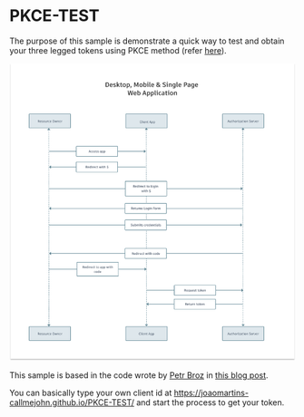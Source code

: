 # PKCE-TEST

The purpose of this sample is demonstrate a quick way to test and obtain your three legged tokens using PKCE method (refer [here](https://aps.autodesk.com/en/docs/oauth/v2/tutorials/get-3-legged-token-pkce/)).

![thumbnail](./assets/desktop-mobile-spa1.png)

This sample is based in the code wrote by [Petr Broz](https://github.com/petrbroz) in [this blog post](https://aps.autodesk.com/blog/new-application-types).

You can basically type your own client id at https://joaomartins-callmejohn.github.io/PKCE-TEST/ and start the process to get your token.
